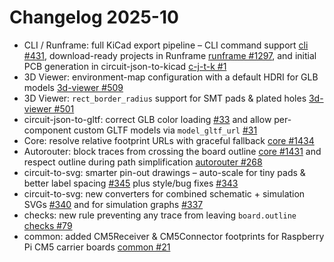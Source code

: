 # Changelog 2025-10

- CLI / Runframe: full KiCad export pipeline – CLI command support [cli #431](https://github.com/tscircuit/cli/pull/431), download-ready projects in Runframe [runframe #1297](https://github.com/tscircuit/runframe/pull/1297), and initial PCB generation in circuit-json-to-kicad [c-j-t-k #1](https://github.com/tscircuit/circuit-json-to-kicad/pull/1)
- 3D Viewer: environment-map configuration with a default HDRI for GLB models [3d-viewer #509](https://github.com/tscircuit/3d-viewer/pull/509)
- 3D Viewer: `rect_border_radius` support for SMT pads & plated holes [3d-viewer #501](https://github.com/tscircuit/3d-viewer/pull/501)
- circuit-json-to-gltf: correct GLB color loading [#33](https://github.com/tscircuit/circuit-json-to-gltf/pull/33) and allow per-component custom GLTF models via `model_gltf_url` [#31](https://github.com/tscircuit/circuit-json-to-gltf/pull/31)
- Core: resolve relative footprint URLs with graceful fallback [core #1434](https://github.com/tscircuit/core/pull/1434)
- Autorouter: block traces from crossing the board outline [core #1431](https://github.com/tscircuit/core/pull/1431) and respect outline during path simplification [autorouter #268](https://github.com/tscircuit/tscircuit-autorouter/pull/268)
- circuit-to-svg: smarter pin-out drawings – auto-scale for tiny pads & better label spacing [#345](https://github.com/tscircuit/circuit-to-svg/pull/345) plus style/bug fixes [#343](https://github.com/tscircuit/circuit-to-svg/pull/343)
- circuit-to-svg: new converters for combined schematic + simulation SVGs [#340](https://github.com/tscircuit/circuit-to-svg/pull/340) and for simulation graphs [#337](https://github.com/tscircuit/circuit-to-svg/pull/337)
- checks: new rule preventing any trace from leaving `board.outline` [checks #79](https://github.com/tscircuit/checks/pull/79)
- common: added CM5Receiver & CM5Connector footprints for Raspberry Pi CM5 carrier boards [common #21](https://github.com/tscircuit/common/pull/21)
